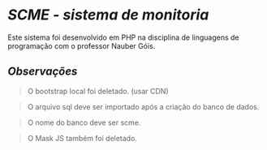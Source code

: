 #  _SCME - sistema de monitoria_

Este sistema foi desenvolvido em PHP na disciplina de linguagens de programação com o professor Nauber Góis.

## _Observações_

> O bootstrap local foi deletado. (usar CDN)
 
> O arquivo sql deve ser importado após a criação do banco de dados.

> O nome do banco deve ser scme.

> O Mask JS também foi deletado.
